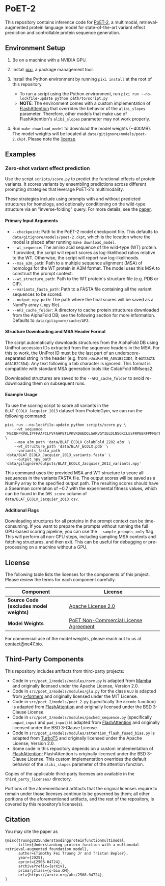 # PoET-2

This repository contains inference code for [PoET-2](https://arxiv.org/abs/2508.04724),
a multimodal, retrieval-augmented protein language model for state-of-the-art variant
effect prediction and controllable protein sequence generation.

## Environment Setup

1. Be on a machine with a NVIDIA GPU.
1. Install [pixi](https://pixi.sh/dev/installation/), a package management tool.
1. Install the Python environment by running `pixi install` at the root of this
   repository.

   - To run a script using the Python environment, run
     `pixi run --no-lockfile-update python path/to/script.py`
   - **NOTE**: The environment comes with a custom implementation of [FlashAttention](https://github.com/Dao-AILab/flash-attention)
     that overrides the behavior of the `alibi_slopes` parameter. Therefore, other models
     that make use of FlashAttention's `alibi_slopes` parameter may not work properly.

1. Run `make download_model` to download the model weights (~400MB). The model weights
   will be located at `data/gitignore/models/poet-2.ckpt`. Please note the
   [license](#License).

## Examples

### Zero-shot variant effect prediction

Use the script `scripts/score.py` to predict the functional effects of protein variants. It scores variants by ensembling predictions across different prompting strategies that leverage PoET-2's multimodality.

These strategies include using prompts with and without predicted structures for homologs, and optionally conditioning on the wild-type structure via an "inverse-folding" query. For more details, see the [paper](https://arxiv.org/abs/2508.04724).

#### Primary Input Arguments

*   `--checkpoint`: Path to the PoET-2 model checkpoint file. This defaults to
  `data/gitignore/models/poet-2.ckpt`, which is the location where the model is
  placed after running `make download_model`.
*   `--wt_sequence`: The amino acid sequence of the wild-type (WT) protein. If
 provided, the script will report scores as log-likelihood ratios relative to the WT.
 Otherwise, the script will report raw log-likelihoods.
*   `--msa_a3m_path`: Path to a multiple sequence alignment (MSA) of homologs for the
 WT protein in A3M format. The model uses this MSA to construct the prompt
 context.
*   `--wt_structure_path`: Path to the WT protein's structure file (e.g. PDB or CIF).
*   `--variants_fasta_path`: Path to a FASTA file containing all the variant
 sequences to be scored.
*   `--output_npy_path`: The path where the final scores will be saved as a NumPy
 array (`.npy` file).
*   `--AF2_cache_folder`: A directory to cache protein structures downloaded from the
 AlphaFold DB; see the following section for more information. Defaults to
 `data/gitignore/cache/AF2`.

#### Structure Downloading and MSA Header Format

The script automatically downloads structures from the AlphaFold DB using UniProt
accession IDs extracted from the sequence headers in the MSA. For this to work, the
UniProt ID must be the last part of an underscore-separated string in the header (e.g.
from `>UniRef90_A0A1B2C3D4`, it extracts `A0A1B2C3D4`). Any text following a tab
character is ignored. This format is compatible with standard MSA generation tools like
ColabFold MMseqs2.

Downloaded structures are saved to the `--AF2_cache_folder` to avoid re-downloading
them on subsequent runs.

#### Example Usage

To use the scoring script to score all variants in the `BLAT_ECOLX_Jacquier_2013`
dataset from ProteinGym, we can run the following command:

```
pixi run --no-lockfile-update python scripts/score.py \
    --wt_sequence 'MSIQHFRVALIPFFAAFCLPVFAHPETLVKVKDAEDQLGARVGYIELDLNSGKILESFRPEERFPMMSTFKVLLCGAVLSRVDAGQEQLGRRIHYSQNDLVEYSPVTEKHLTDGMTVRELCSAAITMSDNTAANLLLTTIGGPKELTAFLHNMGDHVTRLDRWEPELNEAIPNDERDTTMPAAMATTLRKLLTGELLTLASRQQLIDWMEADKVAGPLLRSALPAGWFIADKSGAGERGSRGIIAALGPDGKPSRIVVIYTTGSQATMDERNRQIAEIGASLIKHW' \
    --msa_a3m_path 'data/BLAT_ECOLX_ColabFold_2202.a3m' \
    --wt_structure_path 'data/BLAT_ECOLX.pdb' \
    --variants_fasta_path 'data/BLAT_ECOLX_Jacquier_2013_variants.fasta' \
    --output_npy_path 'data/gitignore/outputs/BLAT_ECOLX_Jacquier_2013_variants.npy'
```

This command uses the provided MSA and WT structure to score all sequences in the
variants FASTA file. The output scores will be saved as a NumPy array to the specified
output path. The resulting scores should have a Spearman correlation of ~0.7 with the
experimental fitness values, which can be found in the `DMS_score` column of 
`data/BLAT_ECOLX_Jacquier_2013.csv`.

#### Additional Flags

Downloading structures for all proteins in the prompt context can be time-consuming.
If you want to prepare the prompts without running the full GPU-based scoring
pipeline, you can use the `--sample_prompts_only` flag. This will perform all
non-GPU steps, including sampling MSA contexts and fetching structures, and then
exit. This can be useful for debugging or pre-processing on a machine without a GPU.

## License

The following table lists the licenses for the components of this project. Please review
the terms for each component carefully.

| Component       | License                                                             |
|-----------------|---------------------------------------------------------------------|
| **Source Code </br> (excludes model weights)**   | [Apache License 2.0](LICENSE) |
| **Model Weights** | [PoET Non-Commercial License Agreement](MODEL_LICENSE.md)               |

For commercial use of the model weights, please reach out to us at contact@ne47.bio.

## Third-Party Components

This repository includes artifacts from third-party projects:

- Code in `src/poet_2/models/modules/norm.py` is adapted from [Mamba](https://github.com/state-spaces/mamba)
  and originally licensed under the Apache License, Version 2.0.
- Code in `src/poet_2/models/modules/glu.py` for the class `GLU` is adapted from
  [x-formers](https://github.com/lucidrains/x-transformers) and originally licensed under
  the MIT License.
- Code in `src/poet_2/models/poet_2.py` (specifically the `decode` function) is adapted
  from [FlashAttention](https://github.com/Dao-AILab/flash-attention) and originally
  licensed under the BSD 3-Clause License.
- Code in `src/poet_2/models/modules/packed_sequence.py` (specifically `unpad_input` and
  `pad_input`) is adapted from [FlashAttention](https://github.com/Dao-AILab/flash-attention)
  and originally licensed under the BSD 3-Clause License.
- Code in `src/poet_2/models/modules/attention_flash_fused_bias.py` is adapted from
  [TurboT5](https://github.com/Knowledgator/TurboT5) and originally licensed under the
  Apache License, Version 2.0.
- Some code in this repository depends on a custom implementation of [FlashAttention](https://github.com/Dao-AILab/flash-attention);
  FlashAttention is originally licensed under the BSD 3-Clause License. This custom
  implementation overrides the default behavior of the `alibi_slopes` parameter of the
  attention function.

Copies of the applicable third-party licenses are available in the
`third_party_licenses/` directory.

Portions of the aforementioned artifacts that the original licenses require to remain
under those licenses continue to be governed by them; all other poritions of the
aforementioned artifacts, and the rest of the repository, is covered by this
repository’s license(s).

## Citation

You may cite the paper as

```
@misc{truong2025understandingproteinfunctionmultimodal,
      title={Understanding protein function with a multimodal retrieval-augmented foundation model}, 
      author={Timothy Fei Truong Jr and Tristan Bepler},
      year={2025},
      eprint={2508.04724},
      archivePrefix={arXiv},
      primaryClass={q-bio.QM},
      url={https://arxiv.org/abs/2508.04724}, 
}
```
